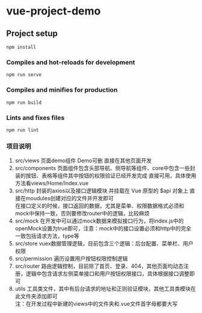 # vue-project-demo

## Project setup
```
npm install
```

### Compiles and hot-reloads for development
```
npm run serve
```

### Compiles and minifies for production
```
npm run build
```

### Lints and fixes files
```
npm run lint
```

### 项目说明
1. src/views 页面demo组件 Demo可删 直接在其他页面开发<br/>
2. src/components 页面组件包含头部导航、侧导航等组件、core中包含一些封装的按钮、表格等组件其中按钮的权限验证已经开发完成 直接可用，具体使用方法看views/Home/Index.vue<br/>
3. src/http 封装的axios以及接口逻辑模块 并挂载在 Vue 原型的 $api 对象上 直接在moudules创建对应的文件并开发即可<br/>
            在接口定义的时候，接口返回的数据，尤其是菜单、权限数据格式必须和mock中保持一致，否则要修改router中的逻辑，比较麻烦<br/>
4. src/mock 在开发中可以通过mock数据来模拟接口行为，将index.js中的openMock设置为true即可，注意：mock中的接口设置必须和http中的完全一致包括请求方法，type等<br/>
4. src/store vuex数据管理逻辑，目前包含三个逻辑：后台配置、菜单栏、用户权限<br/>
5. src/permission 遍历设置用户按钮权限控制逻辑<br/>
6. src/router 路由逻辑控制，目前除了首页、登录、404，其他页面均动态注册，逻辑中包含请求左侧菜单接口和用户按钮权限接口，具体根据接口调整即可<br/>
7. utils 工具类文件，其中有后台请求的地址和正则验证模块，其他工具类模块在此文件夹添加即可<br/>
注：在开发过程中新建的views中的文件夹和.vue文件首字母都要大写<br/>
